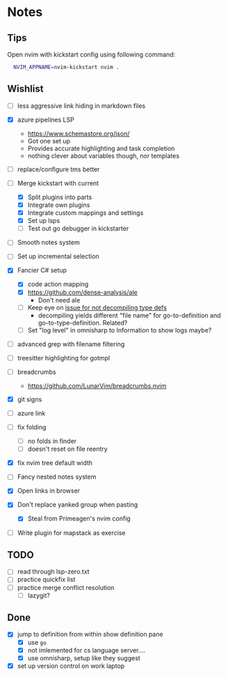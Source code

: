 # Notes

## Tips

Open nvim with kickstart config using following command:
```bash
  NVIM_APPNAME=nvim-kickstart nvim .
```

## Wishlist

- [ ] less aggressive link hiding in markdown files
- [x] azure pipelines LSP
  - https://www.schemastore.org/json/
  - Got one set up
  - Provides accurate highlighting and task completion
  - nothing clever about variables though, nor templates
- [ ] replace/configure tms better
- [ ] Merge kickstart with current 
  - [x] Split plugins into parts
  - [x] Integrate own plugins
  - [x] Integrate custom mappings and settings
  - [x] Set up lsps
  - [ ] Test out go debugger in kickstarter
- [ ] Smooth notes system
- [ ] Set up incremental selection
- [x] Fancier C# setup
  - [x] code action mapping
  - [x] https://github.com/dense-analysis/ale
    - Don't need ale
  - [ ] Keep eye on [issue for not decompiling type defs](https://github.com/Hoffs/omnisharp-extended-lsp.nvim/issues/26)
    - decompiling yields different "file name" for go-to-definition and go-to-type-definition. Related?
  - [ ] Set "log level" in omnisharp to Information to show logs maybe?
- [ ] advanced grep with filename filtering
- [ ] treesitter highlighting for gotmpl
- [ ] breadcrumbs
  - https://github.com/LunarVim/breadcrumbs.nvim
- [x] git signs
- [ ] azure link
- [ ] fix folding
  - [ ] no folds in finder
  - [ ] doesn't reset on file reentry
- [x] fix nvim tree default width
- [ ] Fancy nested notes system
- [x] Open links in browser
- [x] Don't replace yanked group when pasting
  - [x] Steal from Primeagen's nvim config
- [ ] Write plugin for mapstack as exercise


## TODO
- [ ] read through lsp-zero.txt
- [ ] practice quickfix list
- [ ] practice merge conflict resolution
  - [ ] lazygit?

## Done

- [x] jump to definition from within show definition pane
  - [x] use `go`
  - [x] not imlemented for cs language server....
  - [x] use omnisharp, setup like they suggest
- [x] set up version control on work laptop
